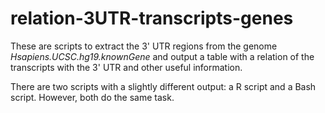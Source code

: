 # relation-3UTR-transcripts-genes

These are scripts to extract the 3' UTR regions from the genome *Hsapiens.UCSC.hg19.knownGene* and output a table with a relation of the transcripts with the 3' UTR and other useful information.  

There are two scripts with a slightly different output: a R script and a Bash script. However, both do the same task.  
